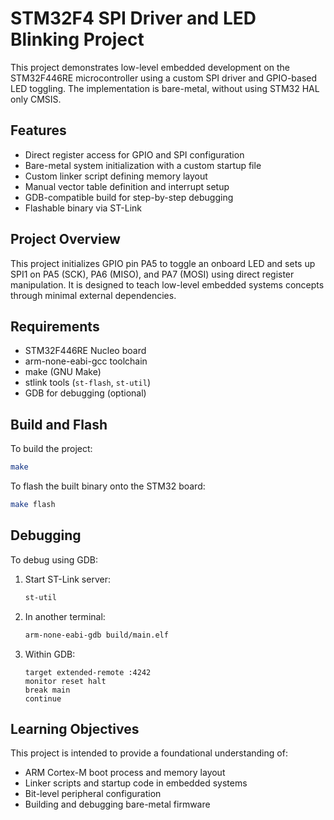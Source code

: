 # STM32F4 SPI Driver and LED Blinking Project

This project demonstrates low-level embedded development on the STM32F446RE microcontroller using a custom SPI driver and GPIO-based LED toggling. The implementation is bare-metal, without using STM32 HAL only CMSIS.

## Features

- Direct register access for GPIO and SPI configuration
- Bare-metal system initialization with a custom startup file
- Custom linker script defining memory layout
- Manual vector table definition and interrupt setup
- GDB-compatible build for step-by-step debugging
- Flashable binary via ST-Link

## Project Overview

This project initializes GPIO pin PA5 to toggle an onboard LED and sets up SPI1 on PA5 (SCK), PA6 (MISO), and PA7 (MOSI) using direct register manipulation. It is designed to teach low-level embedded systems concepts through minimal external dependencies.

## Requirements

- STM32F446RE Nucleo board
- arm-none-eabi-gcc toolchain
- make (GNU Make)
- stlink tools (`st-flash`, `st-util`)
- GDB for debugging (optional)

## Build and Flash

To build the project:

```bash
make
```

To flash the built binary onto the STM32 board:

```bash
make flash
```

## Debugging

To debug using GDB:

1. Start ST-Link server:

    ```bash
    st-util
    ```

2. In another terminal:

    ```bash
    arm-none-eabi-gdb build/main.elf
    ```

3. Within GDB:

    ```
    target extended-remote :4242
    monitor reset halt
    break main
    continue
    ```

## Learning Objectives

This project is intended to provide a foundational understanding of:

- ARM Cortex-M boot process and memory layout
- Linker scripts and startup code in embedded systems
- Bit-level peripheral configuration
- Building and debugging bare-metal firmware
